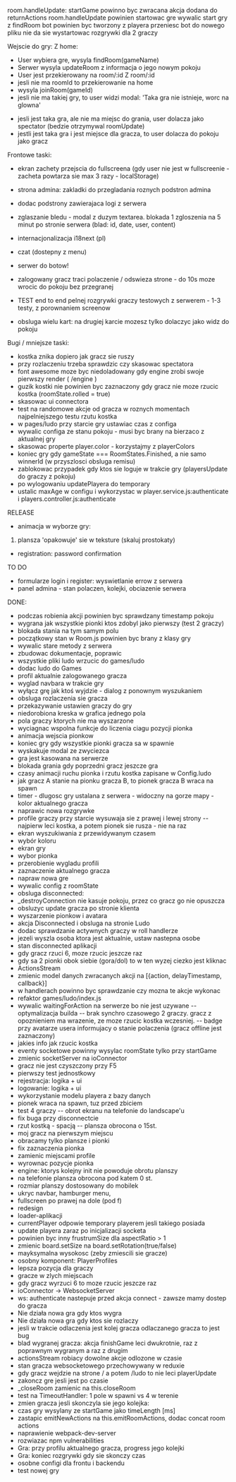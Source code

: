 room.handleUpdate: startGame powinno byc zwracana akcja dodana do returnActions
room.handleUpdate powinien startowac gre
wywalic start gry z findRoom
bot powinien byc tworzony z playera
przeniesc bot do nowego pliku
nie da sie wystartowac rozgrywki dla 2 graczy

Wejscie do gry:
 Z home:
  + User wybiera gre, wysyla findRoom(gameName)
  + Serwer wysyla updateRoom z informacja o jego nowym pokoju
  + User jest przekierowany na room/:id
 Z room/:id
  + jesli nie ma roomId to przekierowanie na home
  + wysyla joinRoom(gameId)
  + jesli nie ma takiej gry, to user widzi modal: 'Taka gra nie istnieje, worc na glowna'
  - jesli jest taka gra, ale nie ma miejsc do grania, user dolacza jako spectator (bedzie otrzymywal roomUpdate)
  - jestli jest taka gra i jest miejsce dla gracza, to user dolacza do pokoju jako gracz

Frontowe taski:
- ekran zachety przejscia do fullscreena (gdy user nie jest w fullscreenie - zacheta powtarza sie max 3 razy - localStorage)
- strona admina: zakladki do przegladania roznych podstron admina
- dodac podstrony zawierajaca logi z serwera
- zglaszanie bledu - modal z duzym textarea. blokada 1 zgloszenia na 5 minut po stronie serwera (blad: id, date, user, content)
- internacjonalizacja i18next (pl)
- czat (dostepny z menu)

- serwer do botow!
- zalogowany gracz traci polaczenie / odswieza strone - do 10s moze wrocic do pokoju bez przegranej
- TEST end to end pelnej rozgrywki graczy testowych z serwerem - 1-3 testy, z porownaniem screenow
- obsluga wielu kart: na drugiej karcie mozesz tylko dolaczyc jako widz do pokoju

Bugi / mniejsze taski:
- kostka znika dopiero jak gracz sie ruszy
- przy rozlaczeniu trzeba sprawdzic czy skasowac spectatora
- font awesome moze byc niedoladowany gdy engine zrobi swoje pierwszy render ( /engine )
- guzik kostki nie powinien byc zaznaczony gdy gracz nie moze rzucic kostka (roomState.rolled = true)
- skasowac ui connectora
- test na randomowe akcje od gracza w roznych momentach najpelniejszego testu rzutu kostka
- w pages/ludo przy starcie gry ustawiac czas z configa
- wywalic configa ze stanu pokoju - musi byc brany na bierzaco z aktualnej gry
- skasowac properte player.color - korzystajmy z playerColors
- koniec gry gdy gameState === RoomStates.Finished, a nie samo winnerId (w przyszlosci obsluga remisu)
- zablokowac przypadek gdy ktos sie loguje w trakcie gry (playersUpdate do graczy z pokoju)
- po wylogowaniu updatePlayera do temporary
- ustalic maxAge w configu i wykorzystac w player.service.js:authenticate i players.controller.js:authenticate 

RELEASE
- animacja w wyborze gry: 
1. plansza 'opakowuje' sie w teksture (skaluj prostokaty)
- registration: password confirmation

TO DO
- formularze login i register: wyswietlanie errow z serwera
- panel admina - stan polaczen, kolejki, obciazenie serwera

DONE:
+ podczas robienia akcji powinien byc sprawdzany timestamp pokoju
+ wygrana jak wszystkie pionki ktos zdobyl jako pierwszy (test 2 graczy)
+ blokada stania na tym samym polu
+ początkowy stan w Room.js powinien byc brany z klasy gry
+ wywalic stare metody z serwera
+ zbudowac dokumentacje, poprawic
+ wszystkie pliki ludo wrzucic do games/ludo
+ dodac ludo do Games
+ profil aktualnie zalogowanego gracza
+ wyglad navbara w trakcie gry
+ wyłącz grę jak ktoś wyjdzie - dialog z ponownym wyszukaniem
+ obsluga rozlaczenia sie gracza
+ przekazywanie ustawien graczy do gry
+ niedorobiona kreska w grafica jednego pola
+ pola graczy ktorych nie ma wyszarzone
+ wyciagnac wspolna funkcje do liczenia ciagu pozycji pionka
+ animacja wejscia pionkow
+ koniec gry gdy wszystkie pionki gracza sa w spawnie
 + wyskakuje modal ze zwyciezca
 + gra jest kasowana na serwerze
+ blokada grania gdy poprzedni gracz jeszcze gra
+ czasy animacji ruchu pionka i rzutu kostka zapisane w Config.ludo
+ jak gracz A stanie na pionku gracza B, to pionek gracza B wraca na spawn
+ timer - dlugosc gry ustalana z serwera - widoczny na gorze mapy - kolor aktualnego gracza
+ naprawic nowa rozgrywke
+ profile graczy przy starcie wysuwaja sie z prawej i lewej strony
-- najpierw leci kostka, a potem pionek sie rusza - nie na raz
+ ekran wyszukiwania z przewidywanym czasem
+ wybór koloru
+ ekran gry
+ wybor pionka
+ przerobienie wygladu profili
+ zaznaczenie aktualnego gracza
+ napraw nowa gre
+ wywalic config z roomState
+ obsluga disconnected:
 + _destroyConnection nie kasuje pokoju, przez co gracz go nie opuszcza
 + obsluzyc update gracza po stronie klienta
 + wyszarzenie pionkow i avatara
 + akcja Disconnected i obsluga na stronie Ludo
 + dodac sprawdzanie actywnych graczy w roll handlerze
 + jezeli wyszla osoba ktora jest aktualnie, ustaw nastepna osobe 
+ stan disconnected aplikacji
+ gdy gracz rzuci 6, moze rzucic jeszcze raz
+ gdy sa 2 pionki obok siebie (gora/dol) to w ten wyzej ciezko jest kliknac
+ ActionsStream
+ zmienic model danych zwracanych akcji na [{action, delayTimestamp, callback}]
+ w handlerach powinno byc sprawdzanie czy mozna te akcje wykonac
+ refaktor games/ludo/index.js
+ wywalic waitingForAction na serwerze bo nie jest uzywane
-- optymalizacja builda
-- brak synchro czasowego 2 graczy. gracz z opoznieniem ma wrazenie, ze moze rzucic kostka wczesniej.
-- badge przy avatarze usera informujacy o stanie polaczenia (gracz offline jest zaznaczony)
+ jakies info jak rzucic kostka
+ eventy socketowe powinny wysylac roomState tylko przy startGame
+ zmienic socketServer na ioConnector
+ gracz nie jest czyszczony przy F5
+ pierwszy test jednostkowy
+ rejestracja: logika + ui
+ logowanie: logika + ui
+ wykorzystanie modelu playera z bazy danych
+ pionek wraca na spawn, tuz przed zbiciem
+ test 4 graczy
-- obrot ekranu na telefonie do landscape'u
+ fix buga przy disconnectcie
+ rzut kostką - spacją
-- plansza obrocona o 15st.
+ moj gracz na pierwszym miejscu
+ obracamy tylko plansze i pionki
+ fix zaznaczenia pionka
+ zamienic miejscami profile
+ wyrownac pozycje pionka
+ engine: ktorys kolejny init nie powoduje obrotu planszy
+ na telefonie plansza obrocona pod katem 0 st.
+ rozmiar planszy dostosowany do mobilek
+ ukryc navbar, hamburger menu, 
+ fullscreen po prawej na dole (pod f)
+ redesign
+ loader-aplikacji
+ currentPlayer odpowie temporary playerem jesli takiego posiada
+ update playera zaraz po inicjalizacji socketa
+ powinien byc inny frustrumSize dla aspectRatio > 1
+ zmienic board.setSize na board.setRotation(true/false)
+ mayksymalna wysokosc (zeby zmiescili sie gracze)
+ osobny komponent: PlayerProfiles
+ lepsza pozycja dla graczy
+ gracze w zlych miejscach
+ gdy gracz wyrzuci 6 to moze rzucic jeszcze raz
+ ioConnector -> WebsocketServer
+ ws: authenticate nastepuje przed akcja connect - zawsze mamy dostep do gracza
+ Nie działa nowa gra gdy ktos wygra
+ Nie działa nowa gra gdy ktos sie rozlaczy
+ jesli w trakcie odlaczenia jest kolej gracza odlaczanego gracza to jest bug
+ blad wygranej gracza: akcja finishGame leci dwukrotnie, raz z poprawnym wygranym a raz z drugim
+ actionsStream robiacy dowolne akcje odlozone w czasie
+ stan gracza websocketowego przechowywany w reduxie
+ gdy gracz wejdzie na strone / a potem /ludo to nie leci playerUpdate
+ zakoncz gre jesli jest po czasie
+ _closeRoom zamienic na this.closeRoom
+ test na TimeoutHandler: 1 pole w spawni vs 4 w terenie
+ zmien gracza jesli skonczyla sie jego kolejka:
+ czas gry wysylany ze startGame jako timeLength [ms]
+ zastapic emitNewActions na this.emitRoomActions, dodac concat room actions
+ naprawienie webpack-dev-server
+ rozwiazac npm vulnerabilities
+ Gra: przy profilu aktualnego gracza, progress jego kolejki
+ Gra: koniec rozgrywki gdy sie skonczy czas
+ osobne configi dla frontu i backendu
+ test nowej gry
